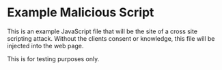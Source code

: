 # Example Malicious Script

This is an example JavaScript file that will be the site of a cross site scripting attack. Without the clients consent or knowledge, this file will be injected into the web page.

This is for testing purposes only.
